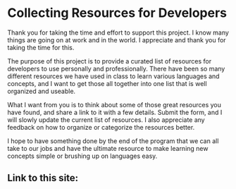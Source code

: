 # Collecting Resources for Developers

Thank you for taking the time and effort to support this project. I know many things are going on at work and in the world. I appreciate and thank you for taking the time for this.

The purpose of this project is to provide a curated list of resources for developers to use personally and professionally. There have been so many different resources we have used in class to learn various languages and concepts, and I want to get those all together into one list that is well organized and useable.

What I want from you is to think about some of those great resources you have found, and share a link to it with a few details. Submit the form, and I will slowly update the current list of resources. I also appreciate any feedback on how to organize or categorize the resources better.

I hope to have something done by the end of the program that we can all take to our jobs and have the ultimate resource to make learning new concepts simple or brushing up on languages easy.

## Link to this site: 